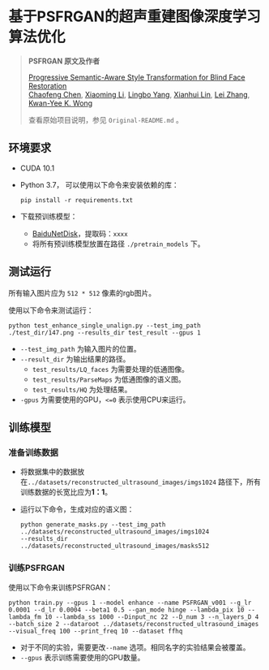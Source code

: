# 基于PSFRGAN的超声重建图像深度学习算法优化

> **PSFRGAN 原文及作者**
>
> [Progressive Semantic-Aware Style Transformation for Blind Face Restoration](https://arxiv.org/abs/2009.08709)  
> [Chaofeng Chen](https://chaofengc.github.io), [Xiaoming Li](https://csxmli2016.github.io/), [Lingbo Yang](https://lotayou.github.io), [Xianhui Lin](https://dblp.org/pid/147/7708.html), [Lei Zhang](https://www4.comp.polyu.edu.hk/~cslzhang/), [Kwan-Yee K. Wong](https://i.cs.hku.hk/~kykwong/)
>
> 查看原始项目说明，参见 `Original-README.md` 。

## 环境要求

- CUDA 10.1

- Python 3.7， 可以使用以下命令来安装依赖的库：

  `pip install -r requirements.txt`

- 下载预训练模型：

  - [BaiduNetDisk](todo)，提取码：`xxxx`
  - 将所有预训练模型放置在路径 `./pretrain_models` 下。

## 测试运行

所有输入图片应为 `512 * 512` 像素的rgb图片。

使用以下命令来测试运行：

```
python test_enhance_single_unalign.py --test_img_path ./test_dir/147.png --results_dir test_result --gpus 1
```

- `--test_img_path` 为输入图片的位置。
- `--result_dir` 为输出结果的路径。
  - `test_results/LQ_faces` 为需要处理的低通图像。
  - `test_results/ParseMaps` 为低通图像的语义图。
  - `test_results/HQ` 为处理结果。
- `-gpus` 为需要使用的GPU，`<=0` 表示使用CPU来运行。

## 训练模型

### 准备训练数据

- 将数据集中的数据放在`../datasets/reconstructed_ultrasound_images/imgs1024` 路径下，所有训练数据的长宽比应为**1：1**。

- 运行以下命令，生成对应的语义图：

  ```
  python generate_masks.py --test_img_path  ../datasets/reconstructed_ultrasound_images/imgs1024
  --results_dir
  ../datasets/reconstructed_ultrasound_images/masks512
  ```

### 训练PSFRGAN

使用以下命令来训练PSFRGAN：

```
python train.py --gpus 1 --model enhance --name PSFRGAN_v001 --g_lr 0.0001 --d_lr 0.0004 --beta1 0.5 --gan_mode hinge --lambda_pix 10 --lambda_fm 10 --lambda_ss 1000 --Dinput_nc 22 --D_num 3 --n_layers_D 4 --batch_size 2 --dataroot ../datasets/reconstructed_ultrasound_images --visual_freq 100 --print_freq 10 --dataset ffhq
```

- 对于不同的实验，需要更改`--name` 选项。相同名字的实验结果会被覆盖。
- `--gpus` 表示训练需要使用的GPU数量。
